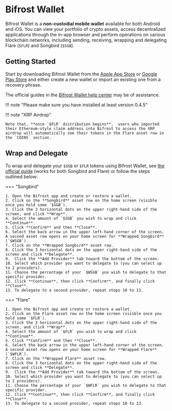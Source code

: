 # Bifrost Wallet

Bifrost Wallet is a **non-custodial mobile wallet** available for both Android and iOS.
You can view your portfolio of crypto assets, access decentralized applications through the in-app browser and perform operations on various blockchain networks, including sending, receiving, wrapping and delegating Flare (`$FLR`) and Songbird (`$SGB`).

## Getting Started

Start by downloading Bifrost Wallet from the [Apple App Store](https://apps.apple.com/us/app/bifrost-wallet/id1577198351) or [Google Play Store](https://play.google.com/store/apps/details?id=com.bifrostwallet.app) and either create a new wallet or import an existing one from a recovery phrase.

The official guides in the [Bifrost Wallet help center](https://support.bifrostwallet.com) may be of assistance.

!!! note "Please make sure you have installed at least version 0.4.5"

!!! note "XRP Airdrop"

    Note that, **once `$FLR` distribution begins**,  users who imported their Ethereum-style claim address into Bifrost to access the XRP airdrop will automatically see their tokens in the Flare asset row in the `COINS` section.

## Wrap and Delegate

To wrap and delegate your `$SGB` or `$FLR` tokens using Bifrost Wallet, see [the official guide](https://support.bifrostwallet.com/en/articles/5588951-wrap-and-delegate-songbird) (works for both Songbird and Flare) or follow the steps outlined below:

=== "Songbird"

    1. Open the Bifrost app and create or restore a wallet.
    2. Click on the **Songbird** asset row on the home screen (visible once you hold some `$SGB`).
    3. Click the 3 horizontal dots on the upper right-hand side of the screen, and click **Wrap**.
    4. Select the amount of `$SGB` you wish to wrap and click **Continue**.
    5. Click **Confirm** and then **Close**.
    6. Select the back arrow in the upper left-hand corner of the screen.
    A second asset row opens on your home screen for **Wrapped Songbird** (`$WSGB`).
    7. Click on the **Wrapped Songbird** asset row.
    8. Click the 3 horizontal dots on the upper right-hand side of the screen and click **Delegate**.
    9.  Click the **Add Provider** tab toward the bottom of the screen.
    10. Select which provider you want to delegate to (you can select up to 2 providers).
    11. Choose the percentage of your `$WSGB` you wish to delegate to that specific provider.
    12. Click **Continue**, then click **Confirm**, and finally click **Close**.
    13. To delegate to a second provider, repeat steps 10 to 13.

=== "Flare"

    1. Open the Bifrost app and create or restore a wallet.
    2. Click on the Flare asset row on the home screen (visible once you hold some `$FLR`).
    3. Click the 3 horizontal dots on the upper right-hand side of the screen, and click **Wrap**.
    4. Select the amount of `$FLR` you wish to wrap and click **Continue**.
    5. Click **Confirm** and then **Close**.
    6. Select the back arrow in the upper left-hand corner of the screen.
    A second asset row opens on your home screen for **Wrapped Flare** (`$WFLR`).
    7. Click on the **Wrapped Flare** asset row.
    8. Click the 3 horizontal dots on the upper right-hand side of the screen and click **Delegate**.
    9.  Click the **Add Provider** tab toward the bottom of the screen.
    10. Select which provider you want to delegate to (you can select up to 2 providers).
    11. Choose the percentage of your `$WFLR` you wish to delegate to that specific provider.
    12. Click **Continue**, then click **Confirm**, and finally click **Close**.
    13. To delegate to a second provider, repeat steps 10 to 13.
